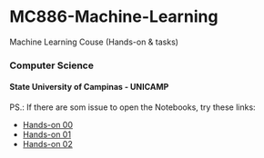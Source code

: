 # MC886-Machine-Learning
Machine Learning Couse (Hands-on & tasks)

### Computer Science
#### State University of Campinas - UNICAMP

PS.: If there are som issue to open the Notebooks, try these links: 

- [Hands-on 00](https://drive.google.com/drive/folders/18P5CDKppdb0foLdEXLkpKQW76d7SxuIS?usp=sharing)
- [Hands-on 01](https://drive.google.com/drive/folders/1GwAQTsbrcnh7Ogs1s3myjDklJc5U0E_6?usp=sharing)
- [Hands-on 02](https://drive.google.com/drive/folders/1bZYA0BfejRuC8kU82dRm0BKJ2pJh0IlK?usp=sharing)
